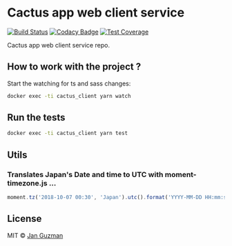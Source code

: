 # Cactus app web client service

[![Build Status](https://travis-ci.org/Krystian19/cactus-app-client-service.svg?branch=master)](https://travis-ci.org/Krystian19/cactus-app-client-service) [![Codacy Badge](https://api.codacy.com/project/badge/Grade/166aa4764f6244538723d85594ab60b7)](https://www.codacy.com/app/janfrancisco19/cactus-app-client-service?utm_source=github.com&amp;utm_medium=referral&amp;utm_content=Krystian19/cactus-app-client-service&amp;utm_campaign=Badge_Grade) [![Test Coverage](https://codecov.io/gh/Krystian19/cactus-app-client-service/branch/master/graph/badge.svg)](https://codecov.io/gh/Krystian19/cactus-app-client-service)

Cactus app web client service repo.

## How to work with the project ?

Start the watching for ts and sass changes:
```sh
docker exec -ti cactus_client yarn watch
```

## Run the tests
```sh
docker exec -ti cactus_client yarn test
```

## Utils

### Translates Japan's Date and time to UTC with moment-timezone.js ...
```js
moment.tz('2018-10-07 00:30', 'Japan').utc().format('YYYY-MM-DD HH:mm:ss A');
```

## License
MIT © [Jan Guzman](https://github.com/Krystian19)
